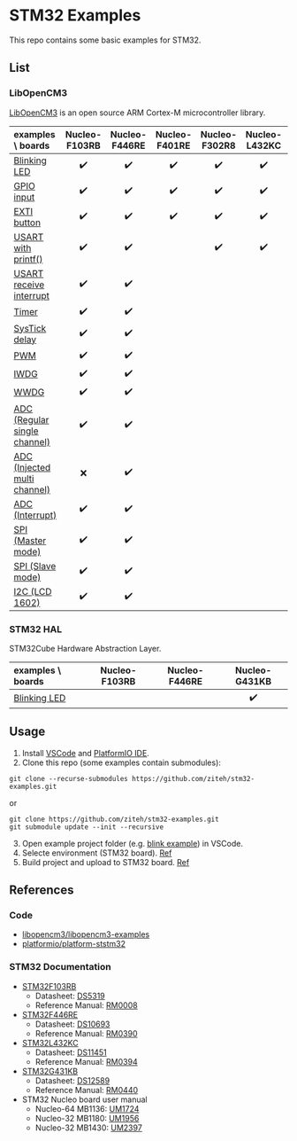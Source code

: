 # STM32 Examples

This repo contains some basic examples for STM32.

## List

### LibOpenCM3

[LibOpenCM3](https://github.com/libopencm3/libopencm3) is an open source ARM Cortex-M microcontroller library.

| examples \ boards                                                        |   Nucleo-F103RB    |   Nucleo-F446RE    |   Nucleo-F401RE    |   Nucleo-F302R8    |   Nucleo-L432KC    |   Nucleo-G431KB    |
| :----------------------------------------------------------------------- | :----------------: | :----------------: | :----------------: | :----------------: | :----------------: | :----------------: |
| [Blinking LED](./libopencm3/blink/)                                      | :heavy_check_mark: | :heavy_check_mark: | :heavy_check_mark: | :heavy_check_mark: | :heavy_check_mark: | :heavy_check_mark: |
| [GPIO input](./libopencm3/gpio_input/)                                   | :heavy_check_mark: | :heavy_check_mark: | :heavy_check_mark: | :heavy_check_mark: | :heavy_check_mark: |                    |
| [EXTI button](./libopencm3/exti_button/)                                 | :heavy_check_mark: | :heavy_check_mark: | :heavy_check_mark: | :heavy_check_mark: | :heavy_check_mark: |                    |
| [USART with printf()](./libopencm3/usart_printf/)                        | :heavy_check_mark: | :heavy_check_mark: |                    | :heavy_check_mark: | :heavy_check_mark: |                    |
| [USART receive interrupt](./libopencm3/usart_receive_interrupt/)         | :heavy_check_mark: | :heavy_check_mark: |                    |                    |                    |                    |
| [Timer](./libopencm3/timer/)                                             | :heavy_check_mark: | :heavy_check_mark: |                    |                    |                    |                    |
| [SysTick delay](./libopencm3/systick/)                                   | :heavy_check_mark: | :heavy_check_mark: |                    |                    |                    |                    |
| [PWM](./libopencm3/pwm/)                                                 | :heavy_check_mark: | :heavy_check_mark: |                    |                    |                    |                    |
| [IWDG](./libopencm3/iwdg/)                                               | :heavy_check_mark: | :heavy_check_mark: |                    |                    |                    |                    |
| [WWDG](./libopencm3/wwdg/)                                               | :heavy_check_mark: | :heavy_check_mark: |                    |                    |                    |                    |
| [ADC (Regular single channel)](./libopencm3/adc_single_channel_regular/) | :heavy_check_mark: | :heavy_check_mark: |                    |                    |                    |                    |
| [ADC (Injected multi channel)](./libopencm3/adc_multi_channel_injected/) |        :x:         | :heavy_check_mark: |                    |                    |                    |                    |
| [ADC (Interrupt)](./libopencm3/adc_interrupt/)                           | :heavy_check_mark: | :heavy_check_mark: |                    |                    |                    |                    |
| [SPI (Master mode)](./libopencm3/spi_master/)                            | :heavy_check_mark: | :heavy_check_mark: |                    |                    |                    |                    |
| [SPI (Slave mode)](./libopencm3/spi_slave/)                              | :heavy_check_mark: | :heavy_check_mark: |                    |                    |                    |                    |
| [I2C (LCD 1602)](./libopencm3/i2c_lcd1602/)                              | :heavy_check_mark: | :heavy_check_mark: |                    |                    |                    |                    |

### STM32 HAL

STM32Cube Hardware Abstraction Layer.

| examples \ boards                  | Nucleo-F103RB | Nucleo-F446RE |   Nucleo-G431KB    |
| :--------------------------------- | :-----------: | :-----------: | :----------------: |
| [Blinking LED](./stm32_hal/blink/) |               |               | :heavy_check_mark: |

## Usage

1. Install [VSCode](https://code.visualstudio.com) and [PlatformIO IDE](https://marketplace.visualstudio.com/items?itemName=platformio.platformio-ide).
2. Clone this repo (some examples contain submodules):

```git
git clone --recurse-submodules https://github.com/ziteh/stm32-examples.git
```

or

```git
git clone https://github.com/ziteh/stm32-examples.git
git submodule update --init --recursive
```

3. Open example project folder (e.g. [blink example](./libopencm3/blink/)) in VSCode.
4. Selecte environment (STM32 board). [Ref](https://docs.platformio.org/en/stable/integration/ide/vscode.html#task-explorer)
5. Build project and upload to STM32 board. [Ref](https://docs.platformio.org/en/stable/integration/ide/vscode.html)

## References

### Code

- [libopencm3/libopencm3-examples](https://github.com/libopencm3/libopencm3-examples)
- [platformio/platform-ststm32](https://github.com/platformio/platform-ststm32)

### STM32 Documentation

- [STM32F103RB](https://www.st.com/en/microcontrollers-microprocessors/stm32f103rb.html)
  - Datasheet: [DS5319](https://www.st.com/resource/en/datasheet/stm32f103rb.pdf)
  - Reference Manual: [RM0008](https://www.st.com/resource/en/reference_manual/rm0008-stm32f101xx-stm32f102xx-stm32f103xx-stm32f105xx-and-stm32f107xx-advanced-armbased-32bit-mcus-stmicroelectronics.pdf)
- [STM32F446RE](https://www.st.com/en/microcontrollers-microprocessors/stm32f446re.html)
  - Datasheet: [DS10693](https://www.st.com/resource/en/datasheet/stm32f446re.pdf)
  - Reference Manual: [RM0390](https://www.st.com/resource/en/reference_manual/rm0390-stm32f446xx-advanced-armbased-32bit-mcus-stmicroelectronics.pdf)
- [STM32L432KC](https://www.st.com/en/microcontrollers-microprocessors/stm32l432kc.html)
  - Datasheet: [DS11451](https://www.st.com/resource/en/datasheet/stm32l432kc.pdf)
  - Reference Manual: [RM0394](https://www.st.com/resource/en/reference_manual/rm0394-stm32l41xxx42xxx43xxx44xxx45xxx46xxx-advanced-armbased-32bit-mcus-stmicroelectronics.pdf)
- [STM32G431KB](https://www.st.com/en/microcontrollers-microprocessors/stm32g431kb.html)
  - Datasheet: [DS12589](https://www.st.com/resource/en/datasheet/stm32g431kb.pdf)
  - Reference Manual: [RM0440](https://www.st.com/resource/en/reference_manual/rm0440-stm32g4-series-advanced-armbased-32bit-mcus-stmicroelectronics.pdf)
- STM32 Nucleo board user manual
  - Nucleo-64 MB1136: [UM1724](https://www.st.com/resource/en/user_manual/um1724-stm32-nucleo64-boards-mb1136-stmicroelectronics.pdf)
  - Nucleo-32 MB1180: [UM1956](https://www.st.com/resource/en/user_manual/um1956-stm32-nucleo32-boards-mb1180-stmicroelectronics.pdf)
  - Nucleo-32 MB1430: [UM2397](https://www.st.com/resource/en/user_manual/um2397-stm32g4-nucleo32-board-mb1430-stmicroelectronics.pdf)
